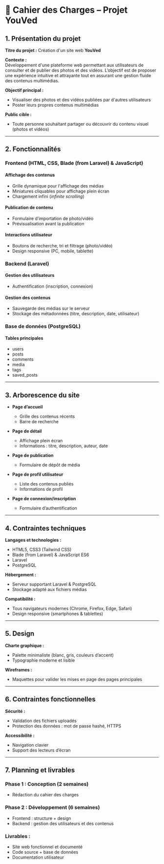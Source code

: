 # 📘 Cahier des Charges – Projet YouVed

## 1. Présentation du projet

**Titre du projet :** Création d'un site web **YouVed**

**Contexte :**  
Développement d'une plateforme web permettant aux utilisateurs de consulter et de publier des photos et des vidéos. L’objectif est de proposer une expérience intuitive et attrayante tout en assurant une gestion fluide des contenus multimédias.

**Objectif principal :**
- Visualiser des photos et des vidéos publiées par d'autres utilisateurs
- Poster leurs propres contenus multimédias

**Public cible :**
- Toute personne souhaitant partager ou découvrir du contenu visuel (photos et vidéos)

---

## 2. Fonctionnalités

### Frontend (HTML, CSS, Blade (from Laravel) & JavaScript)

#### Affichage des contenus
- Grille dynamique pour l'affichage des médias
- Miniatures cliquables pour affichage plein écran
- Chargement infini (*infinite scrolling*)

#### Publication de contenu
- Formulaire d’importation de photo/vidéo
- Prévisualisation avant la publication

#### Interactions utilisateur
- Boutons de recherche, tri et filtrage (photo/vidéo)
- Design responsive (PC, mobile, tablette)

### Backend (Laravel)

#### Gestion des utilisateurs
- Authentification (inscription, connexion)

#### Gestion des contenus
- Sauvegarde des médias sur le serveur
- Stockage des métadonnées (titre, description, date, utilisateur)

### Base de données (PostgreSQL)

#### Tables principales
- users
- posts
- comments
- media
- tags
- saved_posts

---

## 3. Arborescence du site

- **Page d’accueil**
  - Grille des contenus récents
  - Barre de recherche

- **Page de détail**
  - Affichage plein écran
  - Informations : titre, description, auteur, date

- **Page de publication**
  - Formulaire de dépôt de média

- **Page de profil utilisateur**
  - Liste des contenus publiés
  - Informations de profil

- **Page de connexion/inscription**
  - Formulaire d’authentification

---

## 4. Contraintes techniques

**Langages et technologies :**
- HTML5, CSS3 (Tailwind CSS)
- Blade (from Laravel) & JavaScript ES6
- Laravel
- PostgreSQL

**Hébergement :**
- Serveur supportant Laravel & PostgreSQL
- Stockage adapté aux fichiers médias

**Compatibilité :**
- Tous navigateurs modernes (Chrome, Firefox, Edge, Safari)
- Design responsive (smartphones & tablettes)

---

## 5. Design

**Charte graphique :**
- Palette minimaliste (blanc, gris, couleurs d’accent)
- Typographie moderne et lisible

**Wireframes :**
- Maquettes pour valider les mises en page des pages principales

---

## 6. Contraintes fonctionnelles

**Sécurité :**
- Validation des fichiers uploadés
- Protection des données : mot de passe hashé, HTTPS

**Accessibilité :**
- Navigation clavier
- Support des lecteurs d’écran

---

## 7. Planning et livrables

### Phase 1 : Conception (2 semaines)
- Rédaction du cahier des charges

### Phase 2 : Développement (6 semaines)
- Frontend : structure + design
- Backend : gestion des utilisateurs et des contenus

### Livrables :
- Site web fonctionnel et documenté
- Code source + base de données
- Documentation utilisateur
